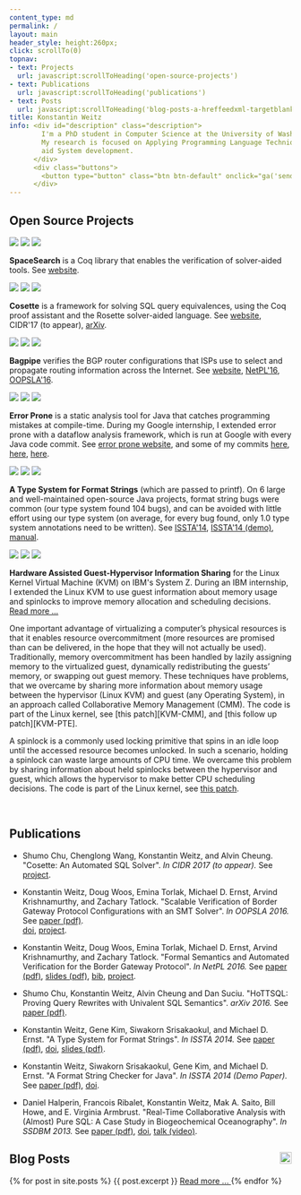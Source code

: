 ```yaml
---
content_type: md
permalink: /
layout: main
header_style: height:260px;
click: scrollTo(0)
topnav:
- text: Projects
  url: javascript:scrollToHeading('open-source-projects')
- text: Publications
  url: javascript:scrollToHeading('publications')
- text: Posts
  url: javascript:scrollToHeading('blog-posts-a-hreffeedxml-targetblank-onclickgasend-event-rss-subscribeimg-srcassetsfeedpng-styleheight1emfloatrighta')
title: Konstantin Weitz
info: <div id="description" class="description">
        I'm a PhD student in Computer Science at the University of Washington.
        My research is focused on Applying Programming Language Techniques to 
        aid System development.
      </div>
      <div class="buttons">
        <button type="button" class="btn btn-default" onclick="ga('send', 'event', 'Resume', 'download'); window.open('assets/resume.pdf')">Download Resume</button>
      </div>
---
```


Open Source Projects
--------------------

<!-- SpaceSearch -->
<div class="moving-image">
  <img class="shade" src="assets/project-icons/shading.png"/>
  <img class="fg moving" src="assets/project-icons/shading.png"/>
  <img class="bg" src="assets/project-icons/spacesearch.png"/>
</div>

<b>SpaceSearch</b> is a Coq library that enables the verification of solver-aided tools.
See [website][SPACE-PROJ].
<br style="clear: both"/>

<!-- Cosette -->
<div class="moving-image">
  <img class="shade" src="assets/project-icons/shading.png"/>
  <img class="fg moving" src="assets/project-icons/shading.png"/>
  <img class="bg" src="assets/project-icons/dopcert-bg.png"/>
</div>

<b>Cosette</b> is a framework for solving SQL query equivalences, using the Coq proof assistant and the Rosette solver-aided language.
See [website][HOTTSQL-PROJ], 
    CIDR'17 (to appear), 
    [arXiv][HOTTSQL-PDF].
<br style="clear: both"/>

<!-- Bagpipe -->
<div class="moving-image">
  <img class="shade" src="assets/project-icons/shading.png"/>
  <img class="fg moving" src="assets/project-icons/bagpipe-fg.png"/>
  <img class="bg" src="assets/project-icons/bagpipe-bg.png"/>
</div>

<b>Bagpipe</b> verifies the BGP router configurations that ISPs use to select and propagate routing information across the Internet. 
   See [website][BAGPIPE-PROJ],
       [NetPL'16][NETPL-PDF], 
       [OOPSLA'16][BAGPIPE-DOI].
<br style="clear: both"/>

<!-- Error Prone -->
<div class="moving-image">
  <img class="shade" src="assets/project-icons/shading.png"/>
  <img class="fg" src="assets/project-icons/ep-fg.png"/>
  <img class="bg moving" src="assets/project-icons/ep-bg.png"/>
</div>

<b>Error Prone</b> is a static analysis tool for Java that catches programming mistakes at compile-time.
During my Google internship, I extended error prone with a dataflow analysis framework, which
is run at Google with every Java code commit. 
See [error prone website][EP-LINK], and some of my commits 
    [here][EP-BOOL],
    [here][EP-PERF], 
    [here][EP-CASE].
<br style="clear: both"/>

<!-- Format Strings -->
<div class="moving-image">
  <img class="shade" src="assets/project-icons/shading.png"/>
  <img class="fg" src="assets/project-icons/cf-fg.png"/>
  <img class="bg moving" src="assets/project-icons/cf-bg.png"/>
</div>

<b>A Type System for Format Strings</b> (which are passed to printf).
On 6 large and well-maintained open-source Java projects, format string bugs were common 
(our type system found 104 bugs), and can be avoided with little effort using our type system
(on average, for every bug found, only 1.0 type system annotations need to be written).
See [ISSTA'14][TSFS-PAPER-PDF], 
    [ISSTA'14 (demo)][TSFS-DEMO-PDF],
    [manual][TSFS-IMPL].
<br style="clear: both"/>

<!-- KVM -->
<div class="moving-image">
  <img class="shade" src="assets/project-icons/shading.png"/>
  <img class="fg" src="assets/project-icons/kvm-fg.png"/>
  <img class="bg moving" src="assets/project-icons/kvm-bg.png"/>
</div>

<b>Hardware Assisted Guest-Hypervisor Information Sharing</b> for the Linux Kernel Virtual Machine (KVM) on IBM's System Z.
During an IBM internship, I extended the Linux KVM to 
use guest information about memory usage and spinlocks
to improve memory allocation and scheduling decisions.
<a data-toggle="collapse" href="#more-kvm" aria-expanded="false" aria-controls="more-kvm">Read more ...</a>

<div class="collapse" id="more-kvm">
<div class="card card-block" markdown="block">
One important advantage of virtualizing a computer’s physical resources is that
it enables resource overcommitment (more resources are promised than can
be delivered, in the hope that they will not actually be used).
Traditionally, memory overcommitment has been handled by 
lazily assigning memory to the virtualized guest, 
dynamically redistributing the guests’ memory, or 
swapping out guest memory.
These techniques have problems, that we overcame by sharing more information 
about memory usage between the hypervisor (Linux KVM) and guest 
(any Operating System), in an approach called Collaborative Memory Management 
(CMM). The code is part of the Linux kernel, see
[this patch][KVM-CMM], and
[this follow up patch][KVM-PTE].
 
A spinlock is a commonly used locking primitive that spins in an idle loop until
the accessed resource becomes unlocked.
In such a scenario, holding a spinlock can waste large amounts of CPU time.
We overcame this problem by sharing information about held spinlocks between
the hypervisor and guest, which allows the hypervisor to make better CPU 
scheduling decisions.
The code is part of the Linux kernel, see [this patch][KVM-DIAG9C].

</div>
</div>


<br/>

Publications
------------

<!--
> "Formal Semantics & Verification for the Border Gateway Protocol" (Tech Report)
   by Konstantin Weitz, Doug Woos, Arvind Krishnamurthy, Michael D. Ernst, and Zachary Tatlock.
> Download: [PDF][SEMANTICS-REPORT-PDF].
-->

- Shumo Chu, Chenglong Wang, Konstantin Weitz, and Alvin Cheung. 
  "Cosette: An Automated SQL Solver".
  *In CIDR 2017 (to appear).*
  See [project][HOTTSQL-PROJ].

- Konstantin Weitz, Doug Woos, Emina Torlak, Michael D. Ernst, Arvind Krishnamurthy, and Zachary Tatlock.
  "Scalable Verification of Border Gateway Protocol Configurations with an SMT Solver".
  *In OOPSLA 2016.*
  See [paper (pdf)][BAGPIPE-PDF].		
      [doi][BAGPIPE-DOI],
      [project][BAGPIPE-PROJ].

- Konstantin Weitz, Doug Woos, Emina Torlak, Michael D. Ernst, Arvind Krishnamurthy, and Zachary Tatlock.
  "Formal Semantics and Automated Verification for the Border Gateway Protocol".
  *In NetPL 2016.*
  See [paper (pdf)][NETPL-PDF], 
      [slides (pdf)][NETPL-SLIDES],
      [bib][NETPL-BIB],
      [project][BAGPIPE-PROJ].

- Shumo Chu, Konstantin Weitz, Alvin Cheung and Dan Suciu.
  "HoTTSQL: Proving Query Rewrites with Univalent SQL Semantics".
  *arXiv 2016.*
  See [paper (pdf)][HOTTSQL-PDF].

- Konstantin Weitz, Gene Kim, Siwakorn Srisakaokul, and Michael D. Ernst.
  "A Type System for Format Strings".
  *In ISSTA 2014.* 
  See [paper (pdf)][TSFS-PAPER-PDF], 
      [doi][TSFS-PAPER-DOI],
      [slides (pdf)][TSFS-SLIDES-PDF].
 
- Konstantin Weitz, Siwakorn Srisakaokul, Gene Kim, and Michael D. Ernst.
  "A Format String Checker for Java".
  *In ISSTA 2014 (Demo Paper).*
  See [paper (pdf)][TSFS-DEMO-PDF], 
      [doi][TSFS-DEMO-DOI].
 
- Daniel Halperin, Francois Ribalet, Konstantin Weitz, Mak A. Saito, Bill Howe, and E. Virginia Armbrust.
  "Real-Time Collaborative Analysis with (Almost) Pure SQL: A Case Study in Biogeochemical Oceanography".
  *In SSDBM 2013.*
  See [paper (pdf)][OCEAN-PAPER-PDF], 
      [doi][OCEAN-DOI],
      [talk (video)][OCEAN-TALK].

Blog Posts <a href="feed.xml" target="_blank" onclick="ga('send', 'event', 'RSS', 'subscribe');"><img src="assets/feed.png" style="height:1em;float:right"/></a>
----------

<div class="posts">
{% for post in site.posts %}
  {{ post.excerpt }}
  <a href="{{ post.url }}"> Read more ... </a>
{% endfor %}
</div>


[SPACE-PROJ]: https://github.com/konne88/SpaceSearch

[SEMANTICS-REPORT-PDF]: https://www.cs.washington.edu/public_files/grad/tech_reports/UW-CSE-16-08-01.pdf

[BAGPIPE-REPORT-PDF]: http://www.cs.washington.edu/public_files/grad/tech_reports/UW-CSE-16-01-01.pdf

[NETPL-PDF]: http://conferences.sigcomm.org/sigcomm/2016/files/program/netpl/netpl16-final2.pdf
[NETPL-SLIDES]: http://conferences.sigcomm.org/sigcomm/2016/files/program/netpl/netpl16-weitz.pdf
[NETPL-LINK]: http://conferences.sigcomm.org/sigcomm/2016/netpl.php
[NETPL-BIB]: assets/bibtex/netpl-16.bib

[HOTTSQL-PROJ]: http://cosette.cs.washington.edu/
[HOTTSQL-PDF]: https://arxiv.org/pdf/1607.04822v2.pdf

[BAGPIPE-PROJ]: http://bagpipe.uwplse.org/
[BAGPIPE-PDF]: assets/bagpipe.pdf
[BAGPIPE-DOI]: http://dl.acm.org/citation.cfm?doid=2983990.2984012

[TSFS-PAPER-PDF]: http://homes.cs.washington.edu/~mernst/pubs/format-string-issta2014.pdf
[TSFS-PAPER-DOI]: http://dl.acm.org/citation.cfm?doid=2610384.2610417 
[TSFS-SLIDES-PDF]: http://homes.cs.washington.edu/~mernst/pubs/format-string-issta2014-slides.pdf
[TSFS-SLIDES-ODP]: http://homes.cs.washington.edu/~mernst/pubs/format-string-issta2014-slides.odp
[TSFS-DEMO-PDF]: http://homes.cs.washington.edu/~mernst/pubs/format-string-issta2014-demo.pdf
[TSFS-DEMO-DOI]: http://dl.acm.org/citation.cfm?doid=2610384.2628056
[TSFS-IMPL]: http://types.cs.washington.edu/checker-framework/current/checker-framework-manual.html#formatter-checker
[TSFS-BIB]: assets/bibtex/tsfs.bib
[TSFS-DEMO-BIB]: assets/bibtex/tsfs-demo.bib

[OCEAN-PAPER-PDF]: http://homes.cs.washington.edu/~dhalperi/pubs/halperin_2013_ssdbm_geomics_case_study.pdf
[OCEAN-TALK]: http://research.microsoft.com/apps/video/default.aspx?id=200713
[OCEAN-BIB]: assets/bibtex/ocean.bib
[OCEAN-DOI]: http://dl.acm.org/citation.cfm?doid=2484838.2484880

[EP-LINK]: https://code.google.com/p/error-prone/
[EP-CASE]: https://code.google.com/p/checker-framework/source/detail?r=4b4210dad872d2a30962d6cb653855bdeae7a922
[EP-PERF]: https://code.google.com/p/checker-framework/source/detail?r=c9ae615fb204115e7afdaa5d218cc59c259253e3
[EP-BOOL]: https://code.google.com/p/checker-framework/source/detail?r=1af23b73f34b931977307d51c66d584a188ff426

[CF-LINK]: http://checkerframework.org

[KVM-DIAG9C]: https://github.com/torvalds/linux/commit/41628d334361670d825fb03c04568f5ef9f084dc
[KVM-CMM]: https://github.com/torvalds/linux/commit/b31288fa83b2bcc8834e1e208e9526b8bd5ce361
[KVM-PTE]: https://github.com/torvalds/linux/commit/45961722f8e30ceab9d135b1ddc0947d53aef7c3



